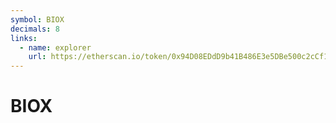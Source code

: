 ```yaml
---
symbol: BIOX
decimals: 8
links:
  - name: explorer
    url: https://etherscan.io/token/0x94D08EDdD9b41B486E3e5DBe500c2cCf165A22Bc
---
```


# BIOX

